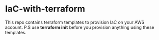 # IaC-with-terraform
This repo contains terraform templates to provision IaC on your AWS account. 
P.S use **terraform init** before you provision anything using these templates.  
